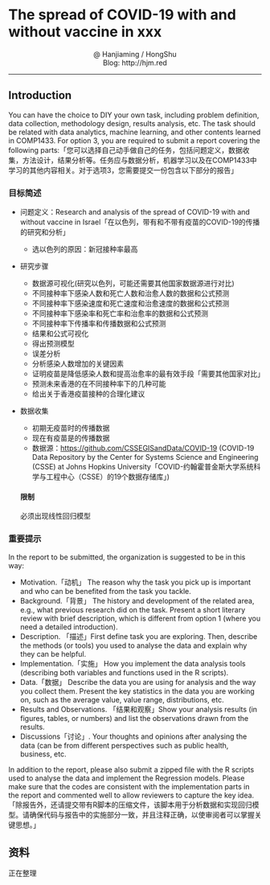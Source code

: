 # The spread of COVID-19 with and without vaccine in xxx

<center>
@ Hanjiaming / HongShu  
<br>Blog: http://hjm.red
</center>


------

## Introduction

You can have the choice to DIY your own task, including problem definition, data collection, methodology design, results analysis, etc. The task should be related with data analytics, machine learning, and other contents learned in COMP1433. For option 3, you are required to submit a report covering the following parts:「您可以选择自己动手做自己的任务，包括问题定义，数据收集，方法设计，结果分析等。任务应与数据分析，机器学习以及在COMP1433中学习的其他内容相关。对于选项3，您需要提交一份包含以下部分的报告」

### 目标简述

- 问题定义：Research and analysis of the spread of COVID-19 with and without vaccine in Israel「在以色列，带有和不带有疫苗的COVID-19的传播的研究和分析」
  - 选以色列的原因：新冠接种率最高
- 研究步骤
  - 数据源可视化(研究以色列，可能还需要其他国家数据源进行对比)
  - 不同接种率下感染人数和死亡人数和治愈人数的数据和公式预测
  - 不同接种率下感染速度和死亡速度和治愈速度的数据和公式预测
  - 不同接种率下感染率和死亡率和治愈率的数据和公式预测
  - 不同接种率下传播率和传播数据和公式预测
  - 结果和公式可视化
  - 得出预测模型
  - 误差分析
  - 分析感染人数增加的关键因素
  - 证明疫苗是降低感染人数和提高治愈率的最有效手段「需要其他国家对比」
  - 预测未来香港的在不同接种率下的几种可能
  - 给出关于香港疫苗接种的合理化建议
- 数据收集
  - 初期无疫苗时的传播数据
  - 现在有疫苗是的传播数据
  - 数据源：https://github.com/CSSEGISandData/COVID-19 (COVID-19 Data Repository by the Center for Systems Science and Engineering (CSSE) at Johns Hopkins University「COVID-约翰霍普金斯大学系统科学与工程中心（CSSE）的19个数据存储库」)
  
  #### 限制
  
  必须出现线性回归模型

### 重要提示

In the report to be submitted, the organization is suggested to be in this way:

- Motivation.「动机」 The reason why the task you pick up is important and who can be benefited from the task you tackle. 
- Background.「背景」 The history and development of the related area, e.g., what previous research did on the task. Present a short literary review with brief description, which is different from option 1 (where you need a detailed introduction).
- Description. 「描述」First define task you are exploring. Then, describe the methods (or tools) you used to analyse the data and explain why they can be helpful. 
- Implementation.「实施」 How you implement the data analysis tools (describing both variables and functions used in the R scripts).
- Data.「数据」 Describe the data you are using for analysis and the way you collect them. Present the key statistics in the data you are working on, such as the average value, value range, distributions, etc.
- Results and Observations. 「结果和观察」Show your analysis results (in figures, tables, or numbers) and list the observations drawn from the results. 
- Discussions「讨论」. Your thoughts and opinions after analysing the data (can be from different perspectives such as public health, business, etc.

In addition to the report, please also submit a zipped file with the R scripts used to analyse the data and implement the Regression models. Please make sure that the codes are consistent with the implementation parts in the report and commented well to allow reviewers to capture the key idea.「除报告外，还请提交带有R脚本的压缩文件，该脚本用于分析数据和实现回归模型。请确保代码与报告中的实施部分一致，并且注释正确，以使审阅者可以掌握关键思想。」

## 资料

正在整理
